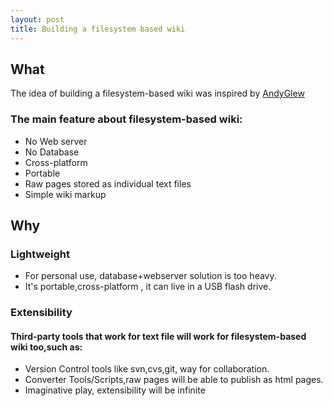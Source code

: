 ```yaml
---
layout: post
title: Building a filesystem based wiki
---
```


## What

The idea of building a filesystem-based wiki was inspired by [AndyGlew](http://c2.com/cgi/wiki/?FilesystemBasedWiki)

### The main feature about filesystem-based wiki:
 - No Web server
 - No Database
 - Cross-platform
 - Portable
 - Raw pages stored as individual text files
 - Simple wiki markup

<!-- end_preview -->

## Why

### Lightweight

 - For personal use, database+webserver solution is too heavy.
 - It's portable,cross-platform , it can live in a USB flash drive.

### Extensibility

#### Third-party tools that work for text file will work for filesystem-based wiki too,such as:
 - Version Control tools like svn,cvs,git, way for collaboration.
 - Converter Tools/Scripts,raw pages will be able to publish as html pages.
 - Imaginative play, extensibility will be infinite


